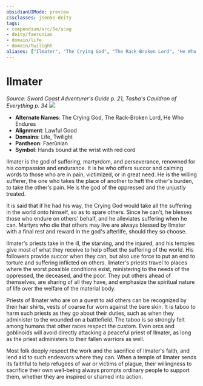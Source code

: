 ```yaml
---
obsidianUIMode: preview
cssclasses: json5e-deity
tags:
- compendium/src/5e/scag
- deity/faerunian
- domain/life
- domain/twilight
aliases: ["Ilmater", "The Crying God", "The Rack-Broken Lord", "He Who Endures"]
---
```

# Ilmater
*Source: Sword Coast Adventurer's Guide p. 21, Tasha's Cauldron of Everything p. 34* 
![](/compendium/deities/img/scag-symbol-of-ilmater.webp#symbol)

- **Alternate Names**: The Crying God, The Rack-Broken Lord, He Who Endures
- **Alignment**: Lawful Good
- **Domains**: Life, Twilight
- **Pantheon**: Faerûnian
- **Symbol**: Hands bound at the wrist with red cord

Ilmater is the god of suffering, martyrdom, and perseverance, renowned for his compassion and endurance. It is he who offers succor and calming words to those who are in pain, victimized, or in great need. He is the willing sufferer, the one who takes the place of another to heft the other's burden, to take the other's pain. He is the god of the oppressed and the unjustly treated.

It is said that if he had his way, the Crying God would take all the suffering in the world onto himself, so as to spare others. Since he can't, he blesses those who endure on others' behalf, and he alleviates suffering when he can. Martyrs who die that others may live are always blessed by Ilmater with a final rest and reward in the god's afterlife, should they so choose.

Ilmater's priests take in the ill, the starving, and the injured, and his temples give most of what they receive to help offset the suffering of the world. His followers provide succor when they can, but also use force to put an end to torture and suffering inflicted on others. Ilmater's priests travel to places where the worst possible conditions exist, ministering to the needs of the oppressed, the deceased, and the poor. They put others ahead of themselves, are sharing of all they have, and emphasize the spiritual nature of life over the welfare of the material body.

Priests of Ilmater who are on a quest to aid others can be recognized by their hair shirts, vests of coarse fur worn against the bare skin. It is taboo to harm such priests as they go about their duties, such as when they administer to the wounded on a battlefield. The taboo is so strongly felt among humans that other races respect the custom. Even orcs and goblinoids will avoid directly attacking a peaceful priest of Ilmater, as long as the priest administers to their fallen warriors as well.

Most folk deeply respect the work and the sacrifice of Ilmater's faith, and lend aid to such endeavors where they can. When a temple of Ilmater sends its faithful to help refugees of war or victims of plague, their willingness to sacrifice their own well-being always prompts ordinary people to support them, whether they are inspired or shamed into action.
